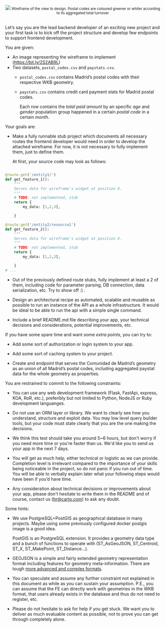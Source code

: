 
<div align="center"><img src="https://gist.githubusercontent.com/ajaest/164cbf99777cc33463b20e3e2fce9313/raw/wireframe.png"/>
<small>Wireframe of the view to design. Postal codes are coloured greener or whiter according to its aggregated total turnover</small></div>
<br>

Let’s say you are the lead backend developer of an exciting new project and your first task is to kick off the project structure and develop few endpoints to support frontend development.

You are given:

* An image representing the wireframe to implement (https://bit.ly/2S2AB9L)
* Two datasets, `postal_codes.csv` and `paystats.csv`.
    * ``postal_codes.csv`` contains Madrid’s postal codes with their respective WKB geometry.
    * ``paystats.csv`` contains credit card payment stats for Madrid postal codes.

        Each row contains the _total paid amount_ by an specific _age_ and _gender_ population group happened in a certain _postal code_ in a certain _month_.

Your goals are:

* Make a fully runnable stub project which documents all necessary routes the frontend developer would need in order to develop the attached wireframe. For now, it is not necessary to fully implement them, just to define them.

    At first, your source code may look as follows:

```python

@route.get('/entity1/')
def get_feature_1():
    """
    Serves data for wireframe's widget at position X.
    """
    # TODO: not implemented, stub
    return {
        my_data: [1,2,3],

    }

@route.get('/entity2/resource1')
def get_feature_2():
    """
    Serves data for wireframe's widget at position X.
    """
    # TODO: not implemented, stub
    return {
        my_data: [1,2,3],

    }
# ...
```
* Out of the previously defined route stubs, fully implement at least a 2 of them, including code for parameter parsing, DB connection, data serialization, etc. Try to show off :) .

* Design an architectural recipe as automated, scalable and reusable as possible to run an instance of the API as a whole infrastructure. It would be ideal to be able to run the api with a simple single command.

* Include a brief README.md file describing your app, your technical decisions and considerations, potential improvements, etc.

If you have some spare time and want some *extra points*, you can try to:

* Add some sort of authorization or login system to your app.

* Add some sort of caching system to your project.

* Create and endpoint that serves the Comunidad de Madrid’s geometry as an union of all Madrid’s postal codes, including aggregated paystat data for the whole geometry as properties.

You are restrained to commit to the following constraints:

* You can use any web development framework (Flask, FastApi, express, KOA, RoR, etc.), preferibly but not limited to Python, NodeJS or Ruby development languanges.

* Do not use an ORM layer or library. We want to clearly see how you understand, structure and exploit data. You may low level query builder tools, but your code must state clearly that you are the one making the decisions.

* We think this test should take you around 5~6 hours, but don't worry if you need more time or you're faster than us. We'd like you to send us your app in the next 7 days.

* You will get as much help, either technical or logistic as we can provide. Completion level is irrelevant compared to the importance of your skills being noticeable in the project, so do not panic if you run out of time. You will be able to verbally explain later what your following steps would have been if you’d have time.

* Any consideration about technical decisions or improvements about your app, please don't hesitate to write them in the README and of course, contact us (hr@carto.com) to ask any doubt.

Some hints:

* We use PostgreSQL+PostGIS as geographical database in many projects. Maybe using some previously configured docker postgis image is a good idea.

   PostGIS is an PostgreSQL extension. It provides a geometry data type and a bunch of functions to operate with (ST_AsGeoJSON, ST_Centroid, ST_X, ST_MakePoint, ST_Distance…).

* GEOJSON is a simple and fairly extended geometry representation format including features for geometry meta-information. There are tough [more advanced and complex formats](https://gisgeography.com/gis-formats/).

* You can speculate and assume any further constraint not explained in this document as while as you can sustain your assumption. P.E., you can assume that the FE can directly work with geometries in the WKB format, that users already exists in the database and thus do not need to register, etc.

* Please do not hesitate to ask for help if you get stuck. We want you to deliver as much evaluable content as possible, not to prove you can get through completely alone.
